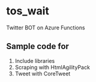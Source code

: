 # tos_wait
Twitter BOT on Azure Functions

## Sample code for
1. Include libraries
1. Scraping with HtmlAgilityPack
1. Tweet with CoreTweet
